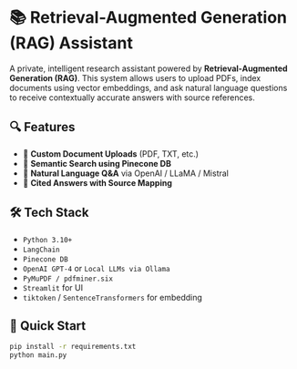 # 📚 Retrieval-Augmented Generation (RAG) Assistant

A private, intelligent research assistant powered by **Retrieval-Augmented Generation (RAG)**. This system allows users to upload PDFs, index documents using vector embeddings, and ask natural language questions to receive contextually accurate answers with source references.

## 🔍 Features

- 📄 **Custom Document Uploads** (PDF, TXT, etc.)
- 🧠 **Semantic Search using Pinecone DB**
- 🤖 **Natural Language Q&A** via OpenAI / LLaMA / Mistral
- 🧾 **Cited Answers with Source Mapping**

## 🛠️ Tech Stack

- `Python 3.10+`
- `LangChain`
- `Pinecone DB`
- `OpenAI GPT-4` or `Local LLMs via Ollama`
- `PyMuPDF / pdfminer.six`
- `Streamlit` for UI
- `tiktoken` / `SentenceTransformers` for embedding

## 🚀 Quick Start

```bash
pip install -r requirements.txt
python main.py
